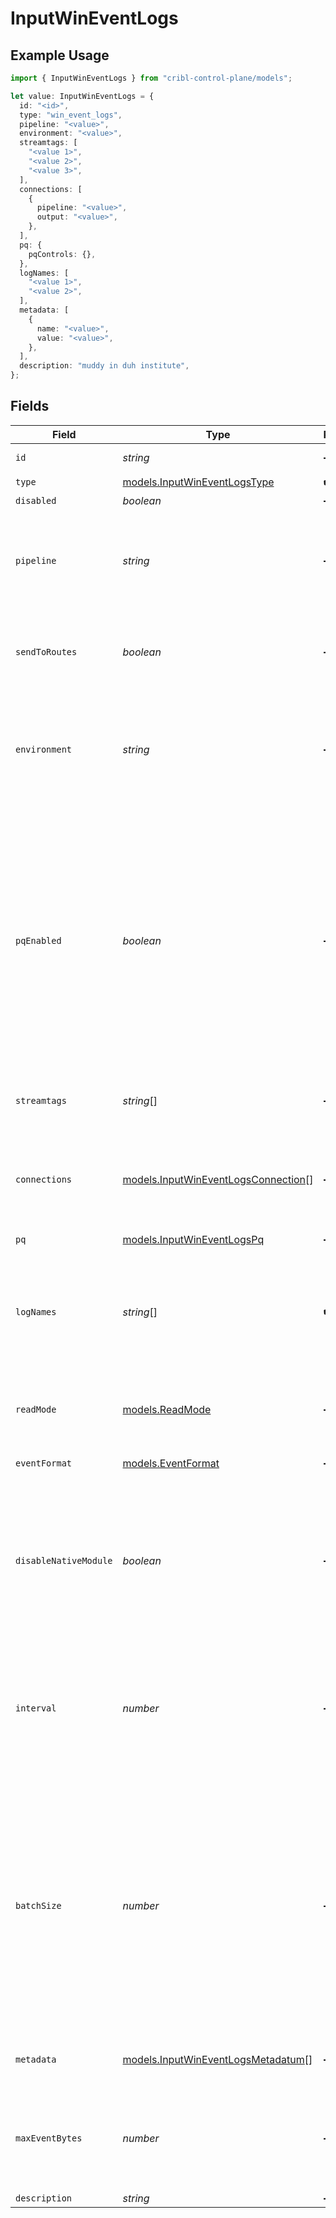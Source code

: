 # InputWinEventLogs

## Example Usage

```typescript
import { InputWinEventLogs } from "cribl-control-plane/models";

let value: InputWinEventLogs = {
  id: "<id>",
  type: "win_event_logs",
  pipeline: "<value>",
  environment: "<value>",
  streamtags: [
    "<value 1>",
    "<value 2>",
    "<value 3>",
  ],
  connections: [
    {
      pipeline: "<value>",
      output: "<value>",
    },
  ],
  pq: {
    pqControls: {},
  },
  logNames: [
    "<value 1>",
    "<value 2>",
  ],
  metadata: [
    {
      name: "<value>",
      value: "<value>",
    },
  ],
  description: "muddy in duh institute",
};
```

## Fields

| Field                                                                                                                                                                                                                                        | Type                                                                                                                                                                                                                                         | Required                                                                                                                                                                                                                                     | Description                                                                                                                                                                                                                                  |
| -------------------------------------------------------------------------------------------------------------------------------------------------------------------------------------------------------------------------------------------- | -------------------------------------------------------------------------------------------------------------------------------------------------------------------------------------------------------------------------------------------- | -------------------------------------------------------------------------------------------------------------------------------------------------------------------------------------------------------------------------------------------- | -------------------------------------------------------------------------------------------------------------------------------------------------------------------------------------------------------------------------------------------- |
| `id`                                                                                                                                                                                                                                         | *string*                                                                                                                                                                                                                                     | :heavy_minus_sign:                                                                                                                                                                                                                           | Unique ID for this input                                                                                                                                                                                                                     |
| `type`                                                                                                                                                                                                                                       | [models.InputWinEventLogsType](../models/inputwineventlogstype.md)                                                                                                                                                                           | :heavy_check_mark:                                                                                                                                                                                                                           | N/A                                                                                                                                                                                                                                          |
| `disabled`                                                                                                                                                                                                                                   | *boolean*                                                                                                                                                                                                                                    | :heavy_minus_sign:                                                                                                                                                                                                                           | N/A                                                                                                                                                                                                                                          |
| `pipeline`                                                                                                                                                                                                                                   | *string*                                                                                                                                                                                                                                     | :heavy_minus_sign:                                                                                                                                                                                                                           | Pipeline to process data from this Source before sending it through the Routes                                                                                                                                                               |
| `sendToRoutes`                                                                                                                                                                                                                               | *boolean*                                                                                                                                                                                                                                    | :heavy_minus_sign:                                                                                                                                                                                                                           | Select whether to send data to Routes, or directly to Destinations.                                                                                                                                                                          |
| `environment`                                                                                                                                                                                                                                | *string*                                                                                                                                                                                                                                     | :heavy_minus_sign:                                                                                                                                                                                                                           | Optionally, enable this config only on a specified Git branch. If empty, will be enabled everywhere.                                                                                                                                         |
| `pqEnabled`                                                                                                                                                                                                                                  | *boolean*                                                                                                                                                                                                                                    | :heavy_minus_sign:                                                                                                                                                                                                                           | Use a disk queue to minimize data loss when connected services block. See [Cribl Docs](https://docs.cribl.io/stream/persistent-queues) for PQ defaults (Cribl-managed Cloud Workers) and configuration options (on-prem and hybrid Workers). |
| `streamtags`                                                                                                                                                                                                                                 | *string*[]                                                                                                                                                                                                                                   | :heavy_minus_sign:                                                                                                                                                                                                                           | Tags for filtering and grouping in @{product}                                                                                                                                                                                                |
| `connections`                                                                                                                                                                                                                                | [models.InputWinEventLogsConnection](../models/inputwineventlogsconnection.md)[]                                                                                                                                                             | :heavy_minus_sign:                                                                                                                                                                                                                           | Direct connections to Destinations, and optionally via a Pipeline or a Pack                                                                                                                                                                  |
| `pq`                                                                                                                                                                                                                                         | [models.InputWinEventLogsPq](../models/inputwineventlogspq.md)                                                                                                                                                                               | :heavy_minus_sign:                                                                                                                                                                                                                           | N/A                                                                                                                                                                                                                                          |
| `logNames`                                                                                                                                                                                                                                   | *string*[]                                                                                                                                                                                                                                   | :heavy_check_mark:                                                                                                                                                                                                                           | Enter the event logs to collect. Run "Get-WinEvent -ListLog *" in PowerShell to see the available logs.                                                                                                                                      |
| `readMode`                                                                                                                                                                                                                                   | [models.ReadMode](../models/readmode.md)                                                                                                                                                                                                     | :heavy_minus_sign:                                                                                                                                                                                                                           | Read all stored and future event logs, or only future events                                                                                                                                                                                 |
| `eventFormat`                                                                                                                                                                                                                                | [models.EventFormat](../models/eventformat.md)                                                                                                                                                                                               | :heavy_minus_sign:                                                                                                                                                                                                                           | Format of individual events                                                                                                                                                                                                                  |
| `disableNativeModule`                                                                                                                                                                                                                        | *boolean*                                                                                                                                                                                                                                    | :heavy_minus_sign:                                                                                                                                                                                                                           | Enable to use built-in tools (PowerShell for JSON, wevtutil for XML) to collect event logs instead of native API (default) [Learn more](https://docs.cribl.io/edge/sources-windows-event-logs/#advanced-settings)                            |
| `interval`                                                                                                                                                                                                                                   | *number*                                                                                                                                                                                                                                     | :heavy_minus_sign:                                                                                                                                                                                                                           | Time, in seconds, between checking for new entries (Applicable for pre-4.8.0 nodes that use Windows Tools)                                                                                                                                   |
| `batchSize`                                                                                                                                                                                                                                  | *number*                                                                                                                                                                                                                                     | :heavy_minus_sign:                                                                                                                                                                                                                           | The maximum number of events to read in one polling interval. A batch size higher than 500 can cause delays when pulling from multiple event logs. (Applicable for pre-4.8.0 nodes that use Windows Tools)                                   |
| `metadata`                                                                                                                                                                                                                                   | [models.InputWinEventLogsMetadatum](../models/inputwineventlogsmetadatum.md)[]                                                                                                                                                               | :heavy_minus_sign:                                                                                                                                                                                                                           | Fields to add to events from this input                                                                                                                                                                                                      |
| `maxEventBytes`                                                                                                                                                                                                                              | *number*                                                                                                                                                                                                                                     | :heavy_minus_sign:                                                                                                                                                                                                                           | The maximum number of bytes in an event before it is flushed to the pipelines                                                                                                                                                                |
| `description`                                                                                                                                                                                                                                | *string*                                                                                                                                                                                                                                     | :heavy_minus_sign:                                                                                                                                                                                                                           | N/A                                                                                                                                                                                                                                          |